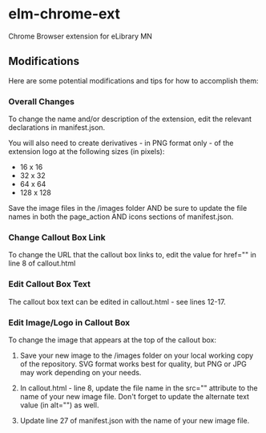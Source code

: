 # elm-chrome-ext
Chrome Browser extension for eLibrary MN

## Modifications
Here are some potential modifications and tips for how to accomplish them:

### Overall Changes
To change the name and/or description of the extension, edit the relevant declarations in manifest.json.

You will also need to create derivatives - in PNG format only - of the extension logo at the following sizes (in pixels):

* 16 x 16
* 32 x 32
* 64 x 64
* 128 x 128

Save the image files in the /images folder AND be sure to update the file names in both the page_action AND icons sections of manifest.json.

### Change Callout Box Link
To change the URL that the callout box links to, edit the value for href="" in line 8 of callout.html

### Edit Callout Box Text
The callout box text can be edited in callout.html - see lines 12-17.

### Edit Image/Logo in Callout Box
To change the image that appears at the top of the callout box:

1) Save your new image to the /images folder on your local working copy of the repository. SVG format works best for quality, but PNG or JPG may work depending on your needs.

2) In callout.html - line 8, update the file name in the src="" attribute to the name of your new image file. Don't forget to update the alternate text value (in alt="") as well.

3) Update line 27 of manifest.json with the name of your new image file.
